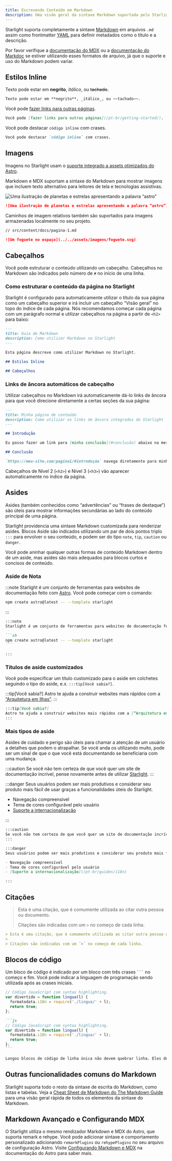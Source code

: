 ```yaml
---
title: Escrevendo Conteúdo em Markdown
description: Uma visão geral da sintaxe Markdown suportada pelo Starlight.
---
```


Starlight suporta completamente a sintaxe [Markdown](https://daringfireball.net/projects/markdown/) em arquivos `.md` assim como frontmatter [YAML](https://dev.to/paulasantamaria/introduction-to-yaml-125f) para definir metadados como o título e a descrição.

Por favor verifique a [documentação do MDX](https://mdxjs.com/docs/what-is-mdx/#markdown) ou a [documentação do Markdoc](https://markdoc.dev/docs/syntax) se estiver utilizando esses formatos de arquivo, já que o suporte e uso do Markdown podem variar.

## Estilos Inline

Texto pode estar em **negrito**, _itálico_, ou ~~tachado~~.

```md
Texto pode estar em **negrito**, _itálico_, ou ~~tachado~~.
```

Você pode [fazer links para outras páginas](/pt-br/getting-started/).

```md
Você pode [fazer links para outras páginas](/pt-br/getting-started/).
```

Você pode destacar `código inline` com crases.

```md
Você pode destacar `código inline` com crases.
```

## Imagens

Imagens no Starlight usam o [suporte integrado a assets otimizados do Astro](https://docs.astro.build/pt-br/guides/assets/).

Markdown e MDX suportam a sintaxe do Markdown para mostrar imagens que incluem texto alternativo para leitores de tela e tecnologias assistivas.

![Uma ilustração de planetas e estrelas apresentando a palavra “astro”](https://raw.githubusercontent.com/withastro/docs/main/public/default-og-image.png)

```md
![Uma ilustração de planetas e estrelas apresentando a palavra “astro”](https://raw.githubusercontent.com/withastro/docs/main/public/default-og-image.png)
```

Caminhos de imagem relativos também são suportados para imagens armazenadas localmente no seu projeto.

```md
// src/content/docs/pagina-1.md

![Um foguete no espaço](../../assets/imagens/foguete.svg)
```

## Cabeçalhos

Você pode estruturar o conteúdo utilizando um cabeçalho. Cabeçalhos no Markdown são indicados pelo número de `#` no início de uma linha.

### Como estruturar o conteúdo da página no Starlight

Starlight é configurado para automaticamente utilizar o título da sua página como um cabeçalho superior e irá incluir um cabeçalho "Visão geral" no topo do índice de cada página. Nós recomendamos começar cada página com um parágrafo normal e utilizar cabeçalhos na página a partir de `<h2>` para baixo:

```md
---
title: Guia de Markdown
description: Como utilizar Markdown no Starlight
---

Esta página descreve como utilizar Markdown no Starlight.

## Estilos Inline

## Cabeçalhos
```

### Links de âncora automáticos de cabeçalho

Utilizar cabeçalhos no Markdown irá automaticamente dá-lo links de âncora para que você direcione diretamente a certas seções da sua página:

```md
---
title: Minha página de conteúdo
description: Como utilizar os links de âncora integrados do Starlight
---

## Introdução

Eu posso fazer um link para [minha conclusão](#conclusão) abaixo na mesma página.

## Conclusão

`https://meu-site.com/pagina1/#introdução` navega diretamente para minha Introdução.
```

Cabeçalhos de Nível 2 (`<h2>`) e Nível 3 (`<h3>`) vão aparecer automaticamente no índice da página.

## Asides

Asides (também conhecidos como “advertências” ou “frases de destaque”) são úteis para mostrar informações secundárias ao lado do conteúdo principal de uma página.

Starlight providencia uma sintaxe Markdown customizada para renderizar asides. Blocos Aside são indicados utilizando um par de dois pontos triplo `:::` para envolver o seu conteúdo, e podem ser do tipo `note`, `tip`, `caution` ou `danger`.

Você pode aninhar qualquer outras formas de conteúdo Markdown dentro de um aside, mas asides são mais adequados para blocos curtos e concisos de conteúdo.

### Aside de Nota

:::note
Starlight é um conjunto de ferramentas para websites de documentação feito com [Astro](https://astro.build/). Você pode começar com o comando:

```sh
npm create astro@latest -- --template starlight
```

:::

````md
:::note
Starlight é um conjunto de ferramentas para websites de documentação feito com [Astro](https://astro.build/). Você pode começar com o comando:

```sh
npm create astro@latest -- --template starlight
```

:::
````

### Títulos de aside customizados

Você pode especificar um título customizado para o aside em colchetes seguindo o tipo do aside, e.x. `:::tip[Você sabia?]`.

:::tip[Você sabia?]
Astro te ajuda a construir websites mais rápidos com a [“Arquitetura em Ilhas”](https://docs.astro.build/pt-br/concepts/islands/).
:::

```md
:::tip[Você sabia?]
Astro te ajuda a construir websites mais rápidos com a [“Arquitetura em Ilhas”](https://docs.astro.build/pt-br/concepts/islands/).
:::
```

### Mais tipos de aside

Asides de cuidado e perigo são úteis para chamar a atenção de um usuário a detalhes que podem o atrapalhar.
Se você anda os utilizando muito, pode ser um sinal de que o que você está documentando se beneficiaria com uma mudança.

:::caution
Se você não tem certeza de que você quer um site de documentação incrível, pense novamente antes de utilizar [Starlight](/pt-br/).
:::

:::danger
Seus usuários podem ser mais produtivos e considerar seu produto mais fácil de usar graças a funcionalidades úteis do Starlight.

- Navegação compreensível
- Tema de cores configurável pelo usuário
- [Suporte a internacionalização](/pt-br/guides/i18n)

:::

```md
:::caution
Se você não tem certeza de que você quer um site de documentação incrível, pense novamente antes de utilizar [Starlight](/pt-br/).
:::

:::danger
Seus usuários podem ser mais produtivos e considerar seu produto mais fácil de usar graças a funcionalidades úteis do Starlight.

- Navegação compreensível
- Tema de cores configurável pelo usuário
- [Suporte a internacionalização](/pt-br/guides/i18n)

:::
```

## Citações

> Esta é uma citação, que é comumente utilizada ao citar outra pessoa ou documento.
>
> Citações são indicadas com um `>` no começo de cada linha.

```md
> Esta é uma citação, que é comumente utilizada ao citar outra pessoa ou documento.
>
> Citações são indicadas com um `>` no começo de cada linha.
```

## Blocos de código

Um bloco de código é indicado por um bloco com três crases <code>```</code> no começo e fim. Você pode indicar a linguagem de programação sendo utilizada após as crases iniciais.

```js
// Código JavaScript com syntax highlighting.
var divertido = function lingua(l) {
  formatodata.i18n = require('./lingua/' + l);
  return true;
};
```

````md
```js
// Código JavaScript com syntax highlighting.
var divertido = function lingua(l) {
  formatodata.i18n = require('./lingua/' + l);
  return true;
};
```
````

```md
Longos blocos de código de linha única não devem quebrar linha. Eles devem rolar horizontalmente se forem muito longos. Esta linha deve ser longa o suficiente para demonstrar isso.
```

## Outras funcionalidades comuns do Markdown

Starlight suporta todo o resto da sintaxe de escrita do Markdown, como listas e tabelas. Veja a [Cheat Sheet de Markdown do The Markdown Guide](https://www.markdownguide.org/cheat-sheet/) para uma visão geral rápida de todos os elementos da sintaxe do Markdown.

## Markdown Avançado e Configurando MDX

O Starlight utiliza o mesmo rendizador Markdown e MDX do Astro, que suporta remark e rehype. Você pode adicionar sintaxe e comportamento personalizado adicionando `remarkPlugins` ou `rehypePlugins` no seu arquivo de configuração Astro. Visite [Configurando Markdown e MDX](https://docs.astro.build/pt-br/guides/markdown-content/#configurando-markdown-e-mdx) na documentação do Astro para saber mais.
